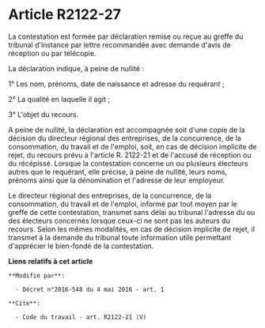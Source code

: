 # Article R2122-27

La contestation est formée par déclaration remise ou reçue au greffe du tribunal d'instance par lettre recommandée avec
demande d'avis de réception ou par télécopie. 

La déclaration indique, à peine de nullité : 

1° Les nom, prénoms, date de naissance et adresse du requérant ; 

2° La qualité en laquelle il agit ; 

3° L'objet du recours. 

A peine de nullité, la déclaration est accompagnée soit d'une copie de la décision du directeur régional des entreprises, de
la concurrence, de la consommation, du travail et de l'emploi, soit, en cas de décision implicite de rejet, du recours prévu
à l'article R. 2122-21 et de l'accusé de réception ou du récépissé. Lorsque la contestation concerne un ou plusieurs
électeurs autres que le requérant, elle précise, à peine de nullité, leurs noms, prénoms ainsi que la dénomination et
l'adresse de leur employeur. 

Le directeur régional des entreprises, de la concurrence, de la consommation, du travail et de l'emploi, informé par tout
moyen par le greffe de cette contestation, transmet sans délai au tribunal l'adresse du ou des électeurs concernés lorsque
ceux-ci ne sont pas les auteurs du recours. Selon les mêmes modalités, en cas de décision implicite de rejet, il transmet à
la demande du tribunal toute information utile permettant d'apprécier le bien-fondé de la contestation.

**Liens relatifs à cet article**

	**Modifié par**:

	  - Décret n°2016-548 du 4 mai 2016 - art. 1

	**Cite**:

	  - Code du travail - art. R2122-21 (V)
